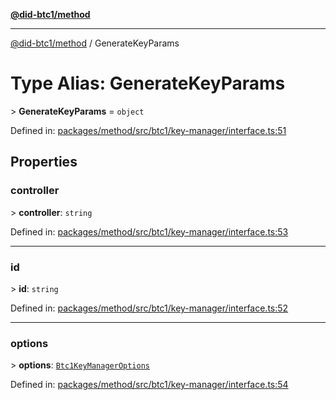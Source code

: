 [**@did-btc1/method**](../README.md)

***

[@did-btc1/method](../globals.md) / GenerateKeyParams

# Type Alias: GenerateKeyParams

&gt; **GenerateKeyParams** = `object`

Defined in: [packages/method/src/btc1/key-manager/interface.ts:51](https://github.com/dcdpr/did-btc1-js/blob/4ab6f9915d95beed9bc633644c9db1539395f512/packages/method/src/btc1/key-manager/interface.ts#L51)

## Properties

### controller

&gt; **controller**: `string`

Defined in: [packages/method/src/btc1/key-manager/interface.ts:53](https://github.com/dcdpr/did-btc1-js/blob/4ab6f9915d95beed9bc633644c9db1539395f512/packages/method/src/btc1/key-manager/interface.ts#L53)

***

### id

&gt; **id**: `string`

Defined in: [packages/method/src/btc1/key-manager/interface.ts:52](https://github.com/dcdpr/did-btc1-js/blob/4ab6f9915d95beed9bc633644c9db1539395f512/packages/method/src/btc1/key-manager/interface.ts#L52)

***

### options

&gt; **options**: [`Btc1KeyManagerOptions`](Btc1KeyManagerOptions.md)

Defined in: [packages/method/src/btc1/key-manager/interface.ts:54](https://github.com/dcdpr/did-btc1-js/blob/4ab6f9915d95beed9bc633644c9db1539395f512/packages/method/src/btc1/key-manager/interface.ts#L54)
